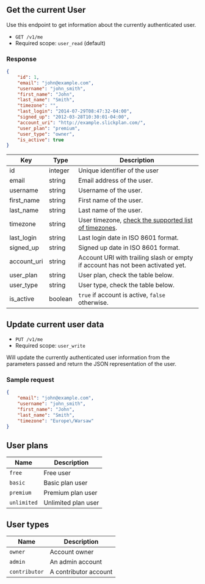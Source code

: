 ## Get the current User

Use this endpoint to get information about the currently authenticated user.

* `GET /v1/me`
* Required scope: `user_read` (default)

### Response
``` json
{
    "id": 1,
    "email": "john@example.com",
    "username": "john_smith",
    "first_name": "John",
    "last_name": "Smith",
    "timezone": "",
    "last_login": "2014-07-29T08:47:32-04:00",
    "signed_up": "2012-03-28T10:30:01-04:00",
    "account_uri": "http://example.slickplan.com/",
    "user_plan": "premium",
    "user_type": "owner",
    "is_active": true
}
```
Key | Type | Description
--- | --- | ---
id | integer | Unique identifier of the user
email | string | Email address of the user.
username | string | Username of the user.
first_name | string | First name of the user.
last_name | string | Last name of the user.
timezone | string | User timezone, [check the supported list of timezones](http://php.net/manual/en/timezones.php).
last_login | string | Last login date in ISO 8601 format.
signed_up | string | Signed up date in ISO 8601 format.
account_uri | string | Account URI with trailing slash or empty if account has not been activated yet.
user_plan | string | User plan, check the table below.
user_type | string | User type, check the table below.
is_active | boolean | `true` if account is active, `false` otherwise.

## Update current user data

* `PUT /v1/me`
* Required scope: `user_write`

Will update the currently authenticated user information from the parameters passed and return the JSON representation of the user.

### Sample request
``` json
{
    "email": "john@example.com",
    "username": "john_smith",
    "first_name": "John",
    "last_name": "Smith",
    "timezone": "Europe\/Warsaw"
}
```

## User plans

Name | Description
--- | ---
`free` | Free user
`basic` | Basic plan user
`premium` | Premium plan user
`unlimited` | Unlimited plan user

## User types

Name | Description
--- | ---
`owner` | Account owner
`admin` | An admin account
`contributor` | A contributor account